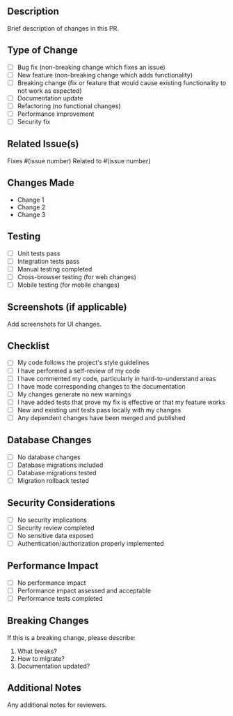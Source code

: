 ## Description
Brief description of changes in this PR.

## Type of Change
- [ ] Bug fix (non-breaking change which fixes an issue)
- [ ] New feature (non-breaking change which adds functionality)
- [ ] Breaking change (fix or feature that would cause existing functionality to not work as expected)
- [ ] Documentation update
- [ ] Refactoring (no functional changes)
- [ ] Performance improvement
- [ ] Security fix

## Related Issue(s)
Fixes #(issue number)
Related to #(issue number)

## Changes Made
- Change 1
- Change 2
- Change 3

## Testing
- [ ] Unit tests pass
- [ ] Integration tests pass
- [ ] Manual testing completed
- [ ] Cross-browser testing (for web changes)
- [ ] Mobile testing (for mobile changes)

## Screenshots (if applicable)
Add screenshots for UI changes.

## Checklist
- [ ] My code follows the project's style guidelines
- [ ] I have performed a self-review of my code
- [ ] I have commented my code, particularly in hard-to-understand areas
- [ ] I have made corresponding changes to the documentation
- [ ] My changes generate no new warnings
- [ ] I have added tests that prove my fix is effective or that my feature works
- [ ] New and existing unit tests pass locally with my changes
- [ ] Any dependent changes have been merged and published

## Database Changes
- [ ] No database changes
- [ ] Database migrations included
- [ ] Database migrations tested
- [ ] Migration rollback tested

## Security Considerations
- [ ] No security implications
- [ ] Security review completed
- [ ] No sensitive data exposed
- [ ] Authentication/authorization properly implemented

## Performance Impact
- [ ] No performance impact
- [ ] Performance impact assessed and acceptable
- [ ] Performance tests completed

## Breaking Changes
If this is a breaking change, please describe:
1. What breaks?
2. How to migrate?
3. Documentation updated?

## Additional Notes
Any additional notes for reviewers.
